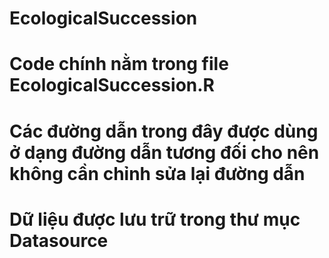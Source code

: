 # EcologicalSuccession
# Code chính nằm trong file EcologicalSuccession.R 
# Các đường dẫn trong đây được dùng ở dạng đường dẫn tương đối cho nên không cần chỉnh sửa lại đường dẫn 

# Dữ liệu được lưu trữ trong thư mục Datasource 
